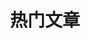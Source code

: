 ﻿---
title: 热门文章
comments: false
keywords: top,文章阅读量排行榜
description: 博客文章阅读量排行榜
---
<div id="top"></div>  
<script src="//cdn1.lncld.net/static/js/3.0.4/av-min.js"></script>  
<script>AV.initialize("QCHnVkYIrh5qoSOSSISETUBC-gzGzoHsz", "nPH2aXy1ll77oLHYcbJr1xpX");</script>  
<script type="text/javascript">  
 var time=0  
 var title=""  
 var url=""  
 var query = new AV.Query('Counter');  
 query.notEqualTo('id',0);  
 query.descending('time');  
 query.limit(100);  
 query.find().then(function (todo) {  
 for (var i=0;i<1000;i++){  
 var result=todo[i].attributes;  
 time=result.time;  
 title=result.title;  
 url=result.url;
var content="<a href='"+"https://statusrank.xyz"+url+"'>"+title+"</a>"+"<br />"+"<font color='#555'>"+"阅读次数："+time+"</font>"+"<br /><br />"; 
 document.getElementById("top").innerHTML+=content  
 }  
 }, function (error) {  
 console.log("error");  
 });  
</script>  
  


